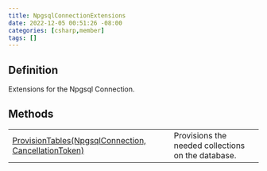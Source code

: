 ```yaml
---
title: NpgsqlConnectionExtensions
date: 2022-12-05 00:51:26 -08:00
categories: [csharp,member]
tags: []
---
```


## Definition

Extensions for the Npgsql Connection.

## Methods
<table><tr><td><!--/posts/csharp.member.entitydb.npgsql.extensions.npgsqlconnectionextensions.provisiontables/--><a href='#'>ProvisionTables(NpgsqlConnection, CancellationToken)</a></td><td>
Provisions the needed collections on the database.
</td></tr></table>

